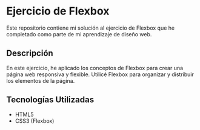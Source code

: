 # Ejercicio de Flexbox

Este repositorio contiene mi solución al ejercicio de Flexbox que he completado como parte de mi aprendizaje de diseño web.

## Descripción

En este ejercicio, he aplicado los conceptos de Flexbox para crear una página web responsiva y flexible. Utilicé Flexbox para organizar y distribuir los elementos de la página.

## Tecnologías Utilizadas

- HTML5
- CSS3 (Flexbox)
